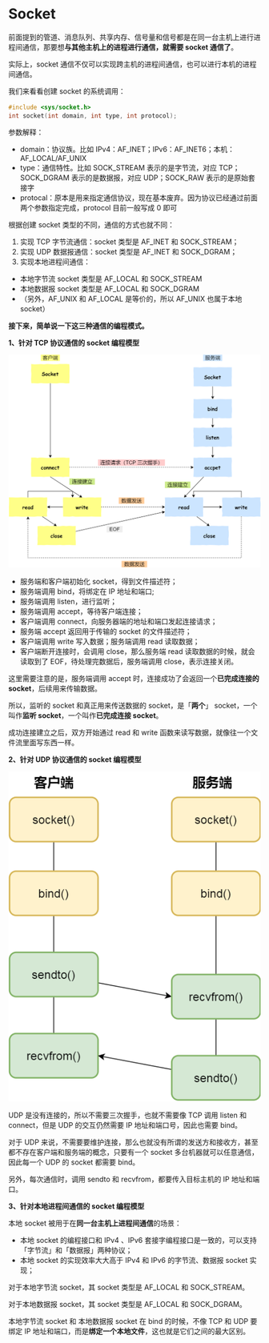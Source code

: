 # Socket

前面提到的管道、消息队列、共享内存、信号量和信号都是在同一台主机上进行进程间通信，那要想**与其他主机上的进程进行通信，就需要 socket 通信了**。  

实际上，socket 通信不仅可以实现跨主机的进程间通信，也可以进行本机的进程间通信。  

我们来看看创建 socket 的系统调用：  

```c
#include <sys/socket.h>
int socket(int domain, int type, int protocol);
```

参数解释：  

- domain：协议族。比如 IPv4：AF_INET；IPv6：AF_INET6；本机：AF_LOCAL/AF_UNIX
- type：通信特性。比如 SOCK_STREAM 表示的是字节流，对应 TCP；SOCK_DGRAM 表示的是数据报，对应 UDP；SOCK_RAW 表示的是原始套接字
- protocal：原本是用来指定通信协议，现在基本废弃。因为协议已经通过前面两个参数指定完成，protocol 目前一般写成 0 即可

根据创建 socket 类型的不同，通信的方式也就不同：  

1. 实现 TCP 字节流通信：socket 类型是 AF_INET 和 SOCK_STREAM；
2. 实现 UDP 数据报通信：socket 类型是 AF_INET 和 SOCK_DGRAM；
3. 实现本地进程间通信：
  - 本地字节流 socket 类型是 AF_LOCAL 和 SOCK_STREAM
  - 本地数据报 socket 类型是 AF_LOCAL 和 SOCK_DGRAM
  - （另外，AF_UNIX 和 AF_LOCAL 是等价的，所以 AF_UNIX 也属于本地 socket）

**接下来，简单说一下这三种通信的编程模式。**  

**1、针对 TCP 协议通信的 socket 编程模型**  

<div align=center><img src="https://raw.githubusercontent.com/duiying/img/master/TCP通信.png" width="800"></div>  

- 服务端和客户端初始化 socket，得到文件描述符；
- 服务端调用 bind，将绑定在 IP 地址和端口;
- 服务端调用 listen，进行监听；
- 服务端调用 accept，等待客户端连接；
- 客户端调用 connect，向服务器端的地址和端口发起连接请求；
- 服务端 accept 返回用于传输的 socket 的文件描述符；
- 客户端调用 write 写入数据；服务端调用 read 读取数据；
- 客户端断开连接时，会调用 close，那么服务端 read 读取数据的时候，就会读取到了 EOF，待处理完数据后，服务端调用 close，表示连接关闭。

这里需要注意的是，服务端调用 accept 时，连接成功了会返回一个**已完成连接的 socket**，后续用来传输数据。  

所以，监听的 socket 和真正用来传送数据的 socket，是「**两个**」 socket，一个叫作**监听 socket**，一个叫作**已完成连接 socket**。  

成功连接建立之后，双方开始通过 read 和 write 函数来读写数据，就像往一个文件流里面写东西一样。  

**2、针对 UDP 协议通信的 socket 编程模型**  

<div align=center><img src="https://raw.githubusercontent.com/duiying/img/master/UDP通信.png" width="600"></div>

UDP 是没有连接的，所以不需要三次握手，也就不需要像 TCP 调用 listen 和 connect，但是 UDP 的交互仍然需要 IP 地址和端口号，因此也需要 bind。  

对于 UDP 来说，不需要要维护连接，那么也就没有所谓的发送方和接收方，甚至都不存在客户端和服务端的概念，只要有一个 socket 多台机器就可以任意通信，因此每一个 UDP 的 socket 都需要 bind。  

另外，每次通信时，调用 sendto 和 recvfrom，都要传入目标主机的 IP 地址和端口。  

**3、针对本地进程间通信的 socket 编程模型**  

本地 socket 被用于在**同一台主机上进程间通信**的场景：  

- 本地 socket 的编程接口和 IPv4 、IPv6 套接字编程接口是一致的，可以支持「字节流」和「数据报」两种协议；
- 本地 socket 的实现效率大大高于 IPv4 和 IPv6 的字节流、数据报 socket 实现；

对于本地字节流 socket，其 socket 类型是 AF_LOCAL 和 SOCK_STREAM。  

对于本地数据报 socket，其 socket 类型是 AF_LOCAL 和 SOCK_DGRAM。  

本地字节流 socket 和 本地数据报 socket 在 bind 的时候，不像 TCP 和 UDP 要绑定 IP 地址和端口，而是**绑定一个本地文件**，这也就是它们之间的最大区别。





